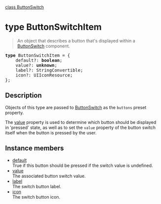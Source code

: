 [class ButtonSwitch](ButtonSwitch.md)

# type ButtonSwitchItem

> An object that describes a button that's displayed within a [ButtonSwitch](ButtonSwitch.md) component.

<pre class="docgen_signature"><b>type</b> ButtonSwitchItem = {<br>    default?: <b>boolean</b>;<br>    value?: <b>unknown</b>;<br>    label?: StringConvertible;<br>    icon?: UIIconResource;<br>};</pre>

## Description

Objects of this type are passed to [ButtonSwitch](ButtonSwitch.md) as the `buttons` preset property.

The [value](ButtonSwitchItem_value.md) property is used to determine which button should be displayed in 'pressed' state, as well as to set the `value` property of the button switch itself when the button is pressed by the user.

## Instance members

- [<!--{ref:property}-->default](ButtonSwitchItem_default.md) \
    True if this button should be pressed if the switch value is undefined.
- [<!--{ref:property}-->value](ButtonSwitchItem_value.md) \
    The associated button switch value.
- [<!--{ref:property}-->label](ButtonSwitchItem_label.md) \
    The switch button label.
- [<!--{ref:property}-->icon](ButtonSwitchItem_icon.md) \
    The switch button icon.